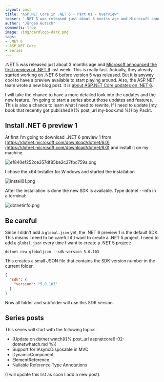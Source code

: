 ```yaml
---
layout: post
title: "ASP.NET Core in .NET 6 - Part 01 - Overview"
teaser: ".NET 5 was released just about 3 months age and Microsoft announced the first preview of .NET 6 last week. This is really fast. Actually they already started working on .NET 6 before version 5 was released. But it is anyway cool to have a preview available to start playing around. Also the ASP.NET team wrote a new blog post. It is about ASP.NET Core updates on .NET 6. I will take the chance to have more detailed look into the updates and the new feature. I'm going to start a series about those updates and features."
author: "Jürgen Gutsch"
comments: true
image: /img/cardlogo-dark.png
tags: 
- .NET 6
- ASP.NET Core
- Series
---
```


.NET 5 was released just about 3 months age and [Microsoft announced the first preview of .NET 6](https://devblogs.microsoft.com/dotnet/announcing-net-6-preview-1/) last week. This is really fast. Actually, they already started working on .NET 6 before version 5 was released. But it is anyway cool to have a preview available to start playing around. Also, the ASP.NET team wrote a new blog post. It is [about ASP.NET Core updates on .NET 6](https://devblogs.microsoft.com/aspnet/asp-net-core-updates-in-net-6-preview-1/).

I will take the chance to have a more detailed look into the updates and the new feature. I'm going to start a series about those updates and features. This is also a chance to learn what I need to rewrite, If I need to update [my book that recently got published]({% post_url my-book.md %}) by Packt.

## Install .NET 6 preview 1

At first I'm going to download ..NET 6 preview 1 from [https://dotnet.microsoft.com/download/dotnet/6.0](https://dotnet.microsoft.com/download/dotnet/6.0) and  install it on my machine.

![ef840ef252ce357df85be2c27fbc759a.png]({{site.baseurl}}/img/aspnetcore6\download.png)

I chose the x64 Installer for Windows and started the installation

![install01.png]({{site.baseurl}}/img/aspnetcore6\install01.png)

After the installation is done the new SDK is available. Type dotnet --info in a terminal:

![dotnetinfo.png]({{site.baseurl}}/img/aspnetcore6\dotnetinfo.png)

## Be careful

Since I didn't add a `global.json` yet, the .NET 6 preview 1 is the default SDK. This means I need to be careful if I want to create a .NET 5 project. I need to add a `global.json` every time I want to create a .NET 5 project:

```shell
dotnet new globaljson --sdk-version 5.0.103
```

This creates a small JSON file that contains the SDK version number in the current folder.

```json
{
  "sdk": {
    "version": "5.0.103"
  }
}
```

Now all folder and subfolder will use this SDK version.

## Series posts

This series will start with the following topics:

* [Update on dotnet watch]({% post_url aspnetcore6-02-dotnetwhatch.md %})
* Support for IAsyncDisposable in MVC
* DynamicComponent
* ElementReference
* Nullable Reference Type Annotations

(I will update this list as soon I add a new post).
